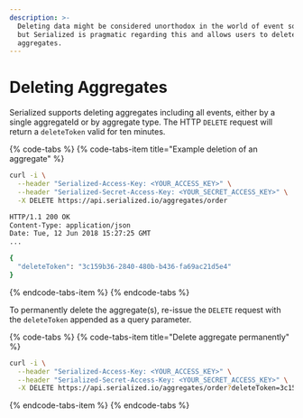 ```yaml
---
description: >-
  Deleting data might be considered unorthodox in the world of event sourcing
  but Serialized is pragmatic regarding this and allows users to delete
  aggregates.
---
```


# Deleting Aggregates

Serialized supports deleting aggregates including all events, either by a single aggregateId or by aggregate type. The HTTP `DELETE` request will return a `deleteToken` valid for ten minutes.

{% code-tabs %}
{% code-tabs-item title="Example deletion of an aggregate" %}
```bash
curl -i \
  --header "Serialized-Access-Key: <YOUR_ACCESS_KEY>" \
  --header "Serialized-Secret-Access-Key: <YOUR_SECRET_ACCESS_KEY>" \
  -X DELETE https://api.serialized.io/aggregates/order

HTTP/1.1 200 OK
Content-Type: application/json
Date: Tue, 12 Jun 2018 15:27:25 GMT
...

{
  "deleteToken": "3c159b36-2840-480b-b436-fa69ac21d5e4"
}
```
{% endcode-tabs-item %}
{% endcode-tabs %}

To permanently delete the aggregate\(s\), re-issue the `DELETE` request with the `deleteToken` appended as a query parameter.

{% code-tabs %}
{% code-tabs-item title="Delete aggregate permanently" %}
```bash
curl -i \
  --header "Serialized-Access-Key: <YOUR_ACCESS_KEY>" \
  --header "Serialized-Secret-Access-Key: <YOUR_SECRET_ACCESS_KEY>" \
  -X DELETE https://api.serialized.io/aggregates/order?deleteToken=3c159b36-2840-480b-b436-fa69ac21d5e4
```
{% endcode-tabs-item %}
{% endcode-tabs %}

